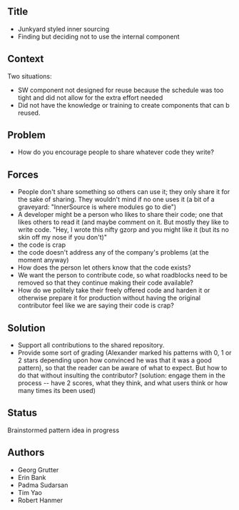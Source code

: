 ## Title

* Junkyard styled inner sourcing
* Finding but deciding not to use the internal component

## Context

Two situations:

* SW component not designed for reuse because the schedule was too tight and did not allow for the extra effort needed
* Did not have the knowledge or training to create components that can b reused.

## Problem

* How do you encourage people to share whatever code they write?

## Forces

* People don't share something so others can use it; they only share it for the sake of sharing. They wouldn't mind if no one uses it (a bit of a graveyard: "InnerSource is where modules go to die")
* A developer might be a person who likes to share their code; one that likes others to read it (and maybe comment on it. But mostly they like to write code. "Hey, I wrote this nifty gzorp and you might like it (but its no skin off my nose if you don't)"
* the code is crap
* the code doesn't address any of the company's problems (at the moment anyway)
* How does the person let others know that the code exists?
* We want the person to contribute code, so what roadblocks need to be removed so that they continue making their code available?
* How do we politely take their freely offered code and harden it or otherwise prepare it for production without having the original contributor feel like we are saying their code is crap?

## Solution

* Support all contributions to the shared repository.
* Provide some sort of grading (Alexander marked his patterns with 0, 1 or 2 stars depending upon how convinced he was that it was a good pattern), so that the reader can be aware of what to expect. But how to do that without insulting the contributor? (solution: engage them in the process -- have 2 scores, what they think, and what users think or how many times its been used)

## Status

Brainstormed pattern idea in progress

## Authors

* Georg Grutter
* Erin Bank
* Padma Sudarsan
* Tim Yao
* Robert Hanmer
